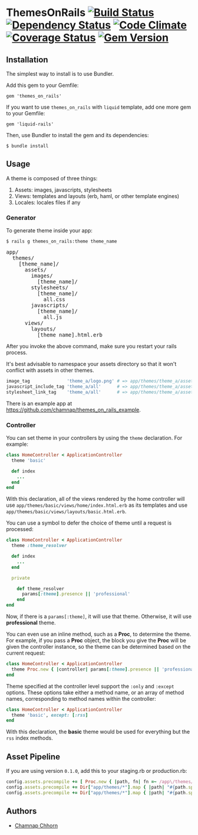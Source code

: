 # ThemesOnRails [![Build Status](https://travis-ci.org/yoolk/themes_on_rails.png?branch=master)](https://travis-ci.org/yoolk/themes_on_rails) [![Dependency Status](https://gemnasium.com/yoolk/themes_on_rails.png)](https://gemnasium.com/yoolk/themes_on_rails) [![Code Climate](https://codeclimate.com/github/yoolk/themes_on_rails.png)](https://codeclimate.com/github/yoolk/themes_on_rails) [![Coverage Status](https://coveralls.io/repos/yoolk/themes_on_rails/badge.png?branch=master)](https://coveralls.io/r/yoolk/themes_on_rails?branch=master) [![Gem Version](https://badge.fury.io/rb/themes_on_rails.png)](http://badge.fury.io/rb/themes_on_rails)

## Installation

The simplest way to install is to use Bundler.

Add this gem to your Gemfile:

    gem 'themes_on_rails'

If you want to use `themes_on_rails` with `liquid` template, add one more gem to your Gemfile:

    gem 'liquid-rails'

Then, use Bundler to install the gem and its dependencies:

    $ bundle install

## Usage

A theme is composed of three things:

  1. Assets: images, javascripts, stylesheets
  2. Views: templates and layouts (erb, haml, or other template engines)
  3. Locales: locales files if any

### Generator

To generate theme inside your app:

    $ rails g themes_on_rails:theme theme_name

<pre>
app/
  themes/
    [theme_name]/
      assets/
        images/
          [theme_name]/
        stylesheets/
          [theme_name]/
            all.css
        javascripts/
          [theme_name]/
            all.js
      views/
        layouts/
          [theme_name].html.erb
</pre>

After you invoke the above command, make sure you restart your rails process.

It's best advisable to namespace your assets directory so that it won't conflict with assets in other themes.

```ruby
image_tag              'theme_a/logo.png' # => app/themes/theme_a/assets/images/theme_a/logo.png
javascript_include_tag 'theme_a/all'      # => app/themes/theme_a/assets/javascripts/theme_a/all.js
stylesheet_link_tag    'theme_a/all'      # => app/themes/theme_a/assets/stylesheets/theme_a/all.css
```

There is an example app at https://github.com/chamnap/themes_on_rails_example.

### Controller

You can set theme in your controllers by using the `theme` declaration. For example:

```ruby
class HomeController < ApplicationController
  theme 'basic'

  def index
    ...
  end
end
```

With this declaration, all of the views rendered by the home controller will use `app/themes/basic/views/home/index.html.erb` as its templates and use `app/themes/basic/views/layouts/basic.html.erb`.

You can use a symbol to defer the choice of theme until a request is processed:

```ruby
class HomeController < ApplicationController
  theme :theme_resolver

  def index
    ...
  end

  private

    def theme_resolver
      params[:theme].presence || 'professional'
    end
end
```

Now, if there is a `params[:theme]`, it will use that theme. Otherwise, it will use **professional** theme.

You can even use an inline method, such as a **Proc**, to determine the theme. For example, if you pass a **Proc** object, the block you give the **Proc** will be given the controller instance, so the theme can be determined based on the current request:

```ruby
class HomeController < ApplicationController
  theme Proc.new { |controller| params[:theme].presence || 'professional' }
end
```

Theme specified at the controller level support the `:only` and `:except` options. These options take either a method name, or an array of method names, corresponding to method names within the controller:

```ruby
class HomeController < ApplicationController
  theme 'basic', except: [:rss]
end
```

With this declaration, the **basic** theme would be used for everything but the `rss` index methods.

## Asset Pipeline

If you are using version `0.1.0`, add this to your staging.rb or production.rb:

```ruby
config.assets.precompile += [ Proc.new { |path, fn| fn =~ /app\/themes/ && !%w(.js .css).include?(File.extname(path)) } ]
config.assets.precompile += Dir["app/themes/*"].map { |path| "#{path.split('/').last}/all.js" }
config.assets.precompile += Dir["app/themes/*"].map { |path| "#{path.split('/').last}/all.css" }
```

## Authors

* [Chamnap Chhorn](https://github.com/chamnap)
